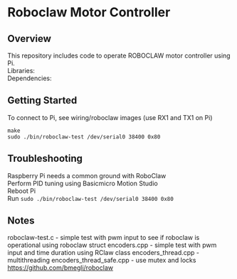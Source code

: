 # Roboclaw Motor Controller

## Overview  
This repository includes code to operate ROBOCLAW motor controller using Pi.  
Libraries:  
Dependencies:  


## Getting Started  
To connect to Pi, see wiring/roboclaw images (use RX1 and TX1 on Pi)  
```
make  
sudo ./bin/roboclaw-test /dev/serial0 38400 0x80
```


## Troubleshooting   
Raspberry Pi needs a common ground with RoboClaw   
Perform PID tuning using Basicmicro Motion Studio   
Reboot Pi  
Run `sudo ./bin/roboclaw-test /dev/serial0 38400 0x80`


## Notes   
roboclaw-test.c - simple test with pwm input to see if roboclaw is operational using roboclaw struct
encoders.cpp - simple test with pwm input and time duration using RClaw class
encoders_thread.cpp - multithreading
encoders_thread_safe.cpp - use mutex and locks
https://github.com/bmegli/roboclaw   

